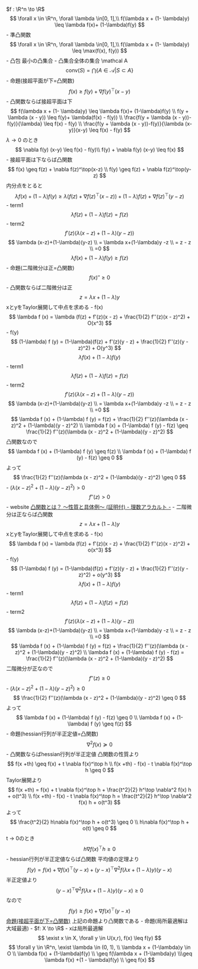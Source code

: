 $f : \R^n \to \R$ 
            $$
            \forall x \in \R^n, \forall \lambda \in[0, 1],\\ f(\lambda x + (1- \lambda)y) \leq \lambda f(x)+ (1-\lambda)f(y)
            $$
            - 準凸関数
                $$
                \forall x \in \R^n, \forall \lambda \in[0, 1],\\ f(\lambda x + (1- \lambda)y) \leq \max(f(x), f(y))
                $$
            - 凸包
                最小の凸集合
                - 凸集合全体の集合 \mathcal A
                $$
                \text{conv}(S) = \bigcap\{A \in \mathcal A| S \subset A \}
                $$
            - 命題(接超平面が下=凸関数)
                $$
                f(x) \geq f(y) + \nabla f(y)^\top(x-y)
                $$
                - 凸関数ならば接超平面は下
                    $$
                    f(\lambda x + (1- \lambda)y) \leq \lambda f(x)+ (1-\lambda)f(y) 
                    \\
                    f(y + \lambda (x - y)) \leq f(y)+ \lambda(f(x) - f(y)) \\
                    \frac{f(y + \lambda (x - y))-f(y)}{\lambda}
                    \leq f(x) - f(y)
                    \\
                    \frac{f(y + \lambda (x - y))-f(y)}{\lambda (x-y)}(x-y) 
                    \leq f(x) - f(y)
                    $$
                    $\lambda \to 0$ のとき
                    $$
                    \nabla f(y) (x-y) \leq f(x) - f(y)\\
                    f(y) + \nabla f(y) (x-y) \leq f(x)
                    $$
                - 接超平面は下ならば凸関数
                    $$
                    f(x) \geq f(z) + \nabla f(z)^\top(x-z) 
                    \\
                    f(y) \geq f(z) + \nabla f(z)^\top(y-z)
                    $$
                    内分点をとると
                    $$
                    \lambda f(x) + (1-\lambda) f(y) \geq\lambda(f(z) + \nabla f(z)^\top(x-z)) + (1-\lambda)f(z) + \nabla f(z)^\top(y-z)
                    $$
                    - term1
                        $$
                        \lambda f(z) + (1-\lambda) f(z) = f(z)
                        $$
                    - term2
                        $$
                        f'(z)(\lambda (x-z)+(1-\lambda)(y-z))
                        $$
                        $$
                        \lambda (x-z)+(1-\lambda)(y-z) \\
                        = \lambda x+(1-\lambda)y -z \\
                        = z - z \\
                        =0 
                        $$
                    $$
                    \lambda f(x) + (1-\lambda) f(y) \geq f(z)
                    $$
            - 命題(二階微分は正=凸関数)
                $$
                f(x)'' \geq 0
                $$
                - 凸関数ならば二階微分は正
                    $$
                    z = \lambda x + (1-\lambda)y
                    $$
                    xとyをTaylor展開して中点を求める
                    - f(x)
                        $$
                        \lambda f (x) = \lambda (f(z) + f'(z)(x - z) + \frac{1}{2} f''(z)(x - z)^2) + O(x^3)
                        $$
                    - f(y)
                        $$
                        (1-\lambda) f (y) = (1-\lambda)(f(z) + f'(z)(y - z) + \frac{1}{2} f''(z)(y - z)^2) + O(y^3)
                        $$
                    $$
                    \lambda f (x) + (1-\lambda) f (y)
                    $$
                    - term1
                        $$
                        \lambda f(z) + (1-\lambda) f(z) = f(z)
                        $$
                    - term2
                        $$
                        f'(z)(\lambda (x-z)+(1-\lambda)(y-z))
                        $$
                        $$
                        \lambda (x-z)+(1-\lambda)(y-z) \\
                        = \lambda x+(1-\lambda)y -z \\
                        = z - z \\
                        =0 
                        $$
                    $$
                    \lambda f (x) + (1-\lambda) f (y) = f(z) + \frac{1}{2} f''(z)(\lambda (x - z)^2 + (1-\lambda)(y - z)^2) \\
                    \lambda f (x) + (1-\lambda) f (y) - f(z) \geq \frac{1}{2} f''(z)(\lambda (x - z)^2 + (1-\lambda)(y - z)^2)
                    $$
                    凸関数なので
                    $$
                    \lambda f (x) + (1-\lambda) f (y)  \geq f(z) \\
                    \lambda f (x) + (1-\lambda) f (y)  - f(z) \geq 0
                    $$
                    よって
                    $$
                    \frac{1}{2} f''(z)(\lambda (x - z)^2 + (1-\lambda)(y - z)^2) \geq 0
                    $$
                    - $(\lambda (x - z)^2 + (1-\lambda)(y - z)^2)  > 0$
                    $$
                    f''(z) > 0
                    $$
                    - website
                        [凸関数とは？ ～性質と具体例～ (証明付) - 理数アラカルト -](https://risalc.info/src/convex-concave-function.html)
                - 二階微分は正ならば凸関数
                    $$
                    z = \lambda x + (1-\lambda)y
                    $$
                    xとyをTaylor展開して中点を求める
                    - f(x)
                        $$
                        \lambda f (x) = \lambda (f(z) + f'(z)(x - z) + \frac{1}{2} f''(z)(x - z)^2) + o(x^3)
                        $$
                    - f(y)
                        $$
                        (1-\lambda) f (y) = (1-\lambda)(f(z) + f'(z)(y - z) + \frac{1}{2} f''(z)(y - z)^2) + o(y^3)
                        $$
                    $$
                    \lambda f (x) + (1-\lambda) f (y)
                    $$
                    - term1
                        $$
                        \lambda f(z) + (1-\lambda) f(z) = f(z)
                        $$
                    - term2
                        $$
                        f'(z)(\lambda (x-z)+(1-\lambda)(y-z))
                        $$
                        $$
                        \lambda (x-z)+(1-\lambda)(y-z) \\
                        = \lambda x+(1-\lambda)y -z \\
                        = z - z \\
                        =0 
                        $$
                    $$
                    \lambda f (x) + (1-\lambda) f (y) = f(z) + \frac{1}{2} f''(z)(\lambda (x - z)^2 + (1-\lambda)(y - z)^2) \\
                    \lambda f (x) + (1-\lambda) f (y) - f(z) = \frac{1}{2} f''(z)(\lambda (x - z)^2 + (1-\lambda)(y - z)^2)
                    $$
                    二階微分が正なので
                    $$
                    f''(z) \geq 0
                    $$
                    - $(\lambda (x - z)^2 + (1-\lambda)(y - z)^2) \geq 0$
                    $$
                    \frac{1}{2} f''(z)(\lambda (x - z)^2 + (1-\lambda)(y - z)^2) \geq 0
                    $$
                    よって
                    $$
                    \lambda f (x) + (1-\lambda) f (y)  - f(z) \geq 0 \\
                    \lambda f (x) + (1-\lambda) f (y)  \geq f(z) 
                    $$
            - 命題(hessian行列が半正定値=凸関数)
                $$
                \nabla^2 f(x) \succeq 0
                $$
                - 凸関数ならばhessian行列が半正定値
                    凸関数の性質より
                    $$
                    f(x +th) \geq f(x) + t \nabla f(x)^\top h
                    \\
                    f(x +th) - f(x) - t \nabla f(x)^\top h \geq 0
                    $$
                    Taylor展開より
                    $$
                    f(x +th) = f(x) + t \nabla f(x)^\top h + \frac{t^2}{2} h^\top \nabla^2 f(x) h + o(t^3)
                    \\
                    f(x +th) - f(x) - t \nabla f(x)^\top h = \frac{t^2}{2} h^\top \nabla^2 f(x) h + o(t^3)
                    $$
                    よって
                    $$
                    \frac{t^2}{2} h\nabla f(x)^\top h + o(t^3) \geq 0 
                    \\
                    h\nabla f(x)^\top h + o(t) \geq 0
                    $$
                    t → 0のとき
                    $$
                    h\nabla f(x)^\top h \geq 0
                    $$
                - hessian行列が半正定値ならば凸関数
                    平均値の定理より
                    $$
                    f(y) = f(x) + \nabla f(x)^\top(y-x) + (y-x)^\top\nabla^2 f(\lambda x + (1-\lambda)y) (y-x)
                    $$
                    半正定値より
                    $$
                    (y-x)^\top\nabla^2 f(\lambda x + (1-\lambda)y) (y-x) \geq 0
                    $$
                    なので
                    $$
                    f(y) \geq f(x) + \nabla f(x)^\top (y-x)
                    $$
                    [命題(接超平面が下=凸関数)](https://www.notion.so/224ec42dd04b806198cde2e6cc876b66?pvs=21) 
                    上記の命題より凸関数である
            - 命題(局所最適解は大域最適)
                - $f: X \to \R$
                - xは局所最適解
                    $$
                    \exist x \in X, \forall y \in U(x,r), f(x) \leq f(y)
                    $$
                $$
                \forall y \in \R^n, \exist \lambda \in (0, 1), \\ 
                \lambda x + (1-\lambda)y \in O \\
                \lambda f(x) + (1-\lambda)f(y) \\ \geq f(\lambda x + (1-\lambda)y) \\\geq \lambda f(x) +(1 - \lambda)f(y) \\
                \geq f(x)
                $$
